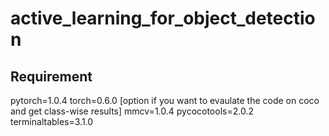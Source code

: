 # active_learning_for_object_detection
## Requirement
pytorch=1.0.4
torch=0.6.0
[option if you want to evaulate the code on coco and get class-wise results]
mmcv=1.0.4
pycocotools=2.0.2
terminaltables=3.1.0
